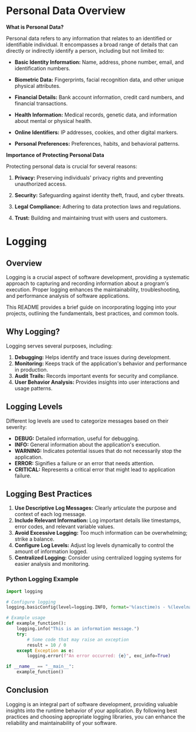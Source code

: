 # Personal Data Overview

**What is Personal Data?**

Personal data refers to any information that relates to an identified or identifiable individual. It encompasses a broad range of details that can directly or indirectly identify a person, including but not limited to:

- **Basic Identity Information:** Name, address, phone number, email, and identification numbers.
  
- **Biometric Data:** Fingerprints, facial recognition data, and other unique physical attributes.

- **Financial Details:** Bank account information, credit card numbers, and financial transactions.

- **Health Information:** Medical records, genetic data, and information about mental or physical health.

- **Online Identifiers:** IP addresses, cookies, and other digital markers.

- **Personal Preferences:** Preferences, habits, and behavioral patterns.

**Importance of Protecting Personal Data**

Protecting personal data is crucial for several reasons:

1. **Privacy:** Preserving individuals' privacy rights and preventing unauthorized access.

2. **Security:** Safeguarding against identity theft, fraud, and cyber threats.

3. **Legal Compliance:** Adhering to data protection laws and regulations.

4. **Trust:** Building and maintaining trust with users and customers.

# Logging

## Overview

Logging is a crucial aspect of software development, providing a systematic approach to capturing and recording information about a program's execution. Proper logging enhances the maintainability, troubleshooting, and performance analysis of software applications.

This README provides a brief guide on incorporating logging into your projects, outlining the fundamentals, best practices, and common tools.

## Why Logging?

Logging serves several purposes, including:

1. **Debugging:** Helps identify and trace issues during development.
2. **Monitoring:** Keeps track of the application's behavior and performance in production.
3. **Audit Trails:** Records important events for security and compliance.
4. **User Behavior Analysis:** Provides insights into user interactions and usage patterns.

## Logging Levels

Different log levels are used to categorize messages based on their severity:

- **DEBUG:** Detailed information, useful for debugging.
- **INFO:** General information about the application's execution.
- **WARNING:** Indicates potential issues that do not necessarily stop the application.
- **ERROR:** Signifies a failure or an error that needs attention.
- **CRITICAL:** Represents a critical error that might lead to application failure.

## Logging Best Practices

1. **Use Descriptive Log Messages:** Clearly articulate the purpose and context of each log message.
2. **Include Relevant Information:** Log important details like timestamps, error codes, and relevant variable values.
3. **Avoid Excessive Logging:** Too much information can be overwhelming; strike a balance.
4. **Configure Log Levels:** Adjust log levels dynamically to control the amount of information logged.
5. **Centralized Logging:** Consider using centralized logging systems for easier analysis and monitoring.


### Python Logging Example

```python
import logging

# Configure logging
logging.basicConfig(level=logging.INFO, format='%(asctime)s - %(levelname)s - %(message)s')

# Example usage
def example_function():
    logging.info("This is an information message.")
    try:
        # Some code that may raise an exception
        result = 10 / 0
    except Exception as e:
        logging.error(f"An error occurred: {e}", exc_info=True)

if __name__ == "__main__":
    example_function()
```

## Conclusion

Logging is an integral part of software development, providing valuable insights into the runtime behavior of your application. By following best practices and choosing appropriate logging libraries, you can enhance the reliability and maintainability of your software.